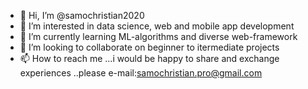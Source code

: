 - 👋 Hi, I’m @samochristian2020
- 👀 I’m interested in data science, web and mobile app development 
- 🌱 I’m currently learning ML-algorithms and diverse web-framework 
- 💞️ I’m looking to collaborate on beginner to itermediate projects
- 📫 How to reach me ...i would be happy to share and exchange experiences ..please e-mail:samochristian.pro@gmail.com   

<!---
samochristian2020/samochristian2020 is a ✨ special ✨ repository because its `README.md` (this file) appears on your GitHub profile.
You can click the Preview link to take a look at your changes.
--->
